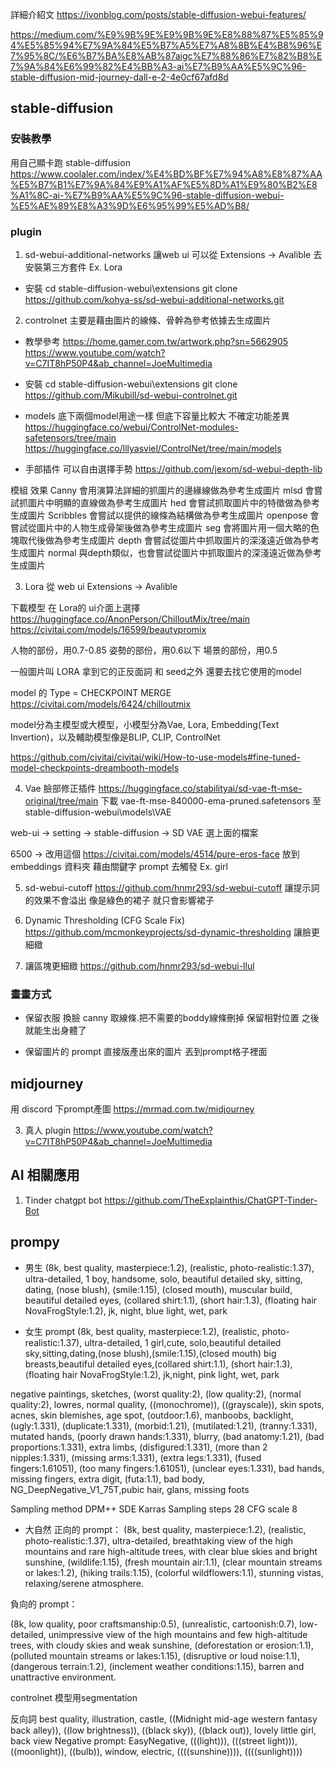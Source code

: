 
詳細介紹文
https://ivonblog.com/posts/stable-diffusion-webui-features/

https://medium.com/%E9%9B%9E%E9%9B%9E%E8%88%87%E5%85%94%E5%85%94%E7%9A%84%E5%B7%A5%E7%A8%8B%E4%B8%96%E7%95%8C/%E6%B7%BA%E8%AB%87aigc%E7%88%86%E7%82%B8%E7%9A%84%E6%99%82%E4%BB%A3-ai%E7%B9%AA%E5%9C%96-stable-diffusion-mid-journey-dall-e-2-4e0cf67afd8d
## stable-diffusion
### 安裝教學
用自己顯卡跑 stable-diffusion
https://www.coolaler.com/index/%E4%BD%BF%E7%94%A8%E8%87%AA%E5%B7%B1%E7%9A%84%E9%A1%AF%E5%8D%A1%E9%80%B2%E8%A1%8C-ai-%E7%B9%AA%E5%9C%96-stable-diffusion-webui-%E5%AE%89%E8%A3%9D%E6%95%99%E5%AD%B8/

### plugin
1. sd-webui-additional-networks
讓web ui 可以從 Extensions -> Avalible 
去安裝第三方套件 Ex. Lora

* 安裝
cd stable-diffusion-webui\extensions
git clone https://github.com/kohya-ss/sd-webui-additional-networks.git

2. controlnet
主要是藉由圖片的線條、骨幹為參考依據去生成圖片

* 教學參考
https://home.gamer.com.tw/artwork.php?sn=5662905
https://www.youtube.com/watch?v=C7IT8hP50P4&ab_channel=JoeMultimedia

* 安裝
cd stable-diffusion-webui\extensions
git clone https://github.com/Mikubill/sd-webui-controlnet.git

* models
底下兩個model用途一樣 但底下容量比較大 不確定功能差異
https://huggingface.co/webui/ControlNet-modules-safetensors/tree/main
https://huggingface.co/lllyasviel/ControlNet/tree/main/models

* 手部插件
可以自由選擇手勢
https://github.com/jexom/sd-webui-depth-lib


模組	    效果
Canny	    會用演算法詳細的抓圖片的邊緣線做為參考生成圖片
mlsd	    會嘗試抓圖片中明顯的直線做為參考生成圖片
hed 	    會嘗試抓取圖片中的特徵做為參考生成圖片
Scribbles	會嘗試以提供的線條為結構做為參考生成圖片
openpose	會嘗試從圖片中的人物生成骨架後做為參考生成圖片
seg	        會將圖片用一個大略的色塊取代後做為參考生成圖片
depth	    會嘗試從圖片中抓取圖片的深淺遠近做為參考生成圖片
normal	    與depth類似，也會嘗試從圖片中抓取圖片的深淺遠近做為參考生成圖片

3. Lora
從 web ui
Extensions -> Avalible

下載模型 在 Lora的 ui介面上選擇
https://huggingface.co/AnonPerson/ChilloutMix/tree/main
https://civitai.com/models/16599/beautypromix

人物的部份，用0.7-0.85
姿勢的部份，用0.6以下
場景的部份，用0.5

一般圖片叫 LORA
拿到它的正反面詞 和 seed之外 還要去找它使用的model

model 的 Type = CHECKPOINT MERGE
https://civitai.com/models/6424/chilloutmix

model分為主模型或大模型，小模型分為Vae, Lora, Embedding(Text Invertion)，以及輔助模型像是BLIP, CLIP, ControlNet

https://github.com/civitai/civitai/wiki/How-to-use-models#fine-tuned-model-checkpoints-dreambooth-models

4. Vae
臉部修正插件
https://huggingface.co/stabilityai/sd-vae-ft-mse-original/tree/main
下載 vae-ft-mse-840000-ema-pruned.safetensors 至 stable-diffusion-webui\models\VAE 

web-ui -> setting -> stable-diffusion -> SD VAE
選上面的檔案

6500 -> 改用這個
https://civitai.com/models/4514/pure-eros-face
放到 embeddings 資料夾
藉由關鍵字 prompt 去觸發 Ex. girl

5. sd-webui-cutoff
https://github.com/hnmr293/sd-webui-cutoff
讓提示詞的效果不會溢出 像是綠色的裙子 就只會影響裙子

6. Dynamic Thresholding (CFG Scale Fix)
https://github.com/mcmonkeyprojects/sd-dynamic-thresholding
讓臉更細緻

7. 讓區塊更細緻
https://github.com/hnmr293/sd-webui-llul

### 畫畫方式
* 保留衣服 換臉
canny 取線條.把不需要的boddy線條刪掉
保留相對位置 之後就能生出身體了

* 保留圖片的 prompt
直接版產出來的圖片 丟到prompt格子裡面
## midjourney
用 discord 下prompt產圖
https://mrmad.com.tw/midjourney


3. 真人 plugin
https://www.youtube.com/watch?v=C7IT8hP50P4&ab_channel=JoeMultimedia


## AI 相關應用
1. Tinder chatgpt bot
https://github.com/TheExplainthis/ChatGPT-Tinder-Bot


## prompy


* 男生
(8k, best quality, masterpiece:1.2), (realistic, photo-realistic:1.37), ultra-detailed, 1 boy, handsome, solo, beautiful detailed sky, sitting, dating, (nose blush), (smile:1.15), (closed mouth), muscular build, beautiful detailed eyes, (collared shirt:1.1), (short hair:1.3), (floating hair NovaFrogStyle:1.2), jk, night, blue light, wet, park

* 女生
prompt
(8k, best quality, masterpiece:1.2), (realistic, photo-realistic:1.37), ultra-detailed, 1 girl,cute, solo,beautiful detailed sky,sitting,dating,(nose blush),(smile:1.15),(closed mouth) big breasts,beautiful detailed eyes,(collared shirt:1.1), (short hair:1.3),(floating hair NovaFrogStyle:1.2), jk,night, pink light, wet, park

negative
paintings, sketches, (worst quality:2), (low quality:2), (normal quality:2), lowres, normal quality, ((monochrome)), ((grayscale)), skin spots, acnes, skin blemishes, age spot, (outdoor:1.6), manboobs, backlight,(ugly:1.331), (duplicate:1.331), (morbid:1.21), (mutilated:1.21), (tranny:1.331), mutated hands, (poorly drawn hands:1.331), blurry, (bad anatomy:1.21), (bad proportions:1.331), extra limbs, (disfigured:1.331), (more than 2 nipples:1.331), (missing arms:1.331), (extra legs:1.331), (fused fingers:1.61051), (too many fingers:1.61051), (unclear eyes:1.331), bad hands, missing fingers, extra digit, (futa:1.1), bad body, NG_DeepNegative_V1_75T,pubic hair, glans, missing foots

Sampling method DPM++ SDE Karras
Sampling steps 28
CFG scale 8



* 大自然
正向的 prompt：
(8k, best quality, masterpiece:1.2), (realistic, photo-realistic:1.37), ultra-detailed, breathtaking view of the high mountains and rare high-altitude trees, with clear blue skies and bright sunshine, (wildlife:1.15), (fresh mountain air:1.1), (clear mountain streams or lakes:1.2), (hiking trails:1.15), (colorful wildflowers:1.1), stunning vistas, relaxing/serene atmosphere.

負向的 prompt：

(8k, low quality, poor craftsmanship:0.5), (unrealistic, cartoonish:0.7), low-detailed, unimpressive view of the high mountains and few high-altitude trees, with cloudy skies and weak sunshine, (deforestation or erosion:1.1), (polluted mountain streams or lakes:1.15), (disruptive or loud noise:1.1), (dangerous terrain:1.2), (inclement weather conditions:1.15), barren and unattractive environment.

controlnet 模型用segmentation 


反向詞
best quality, illustration, castle, ((Midnight mid-age western fantasy back alley)), ((low brightness)), ((black sky)), ((black out)), lovely little girl, back view
Negative prompt: EasyNegative, (((light))), (((street light))), ((moonlight)), ((bulb)), window, electric, ((((sunshine)))), ((((sunlight))))